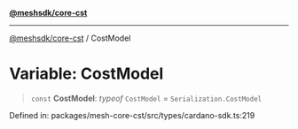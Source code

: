 [**@meshsdk/core-cst**](../README.md)

***

[@meshsdk/core-cst](../globals.md) / CostModel

# Variable: CostModel

> `const` **CostModel**: *typeof* `CostModel` = `Serialization.CostModel`

Defined in: packages/mesh-core-cst/src/types/cardano-sdk.ts:219
